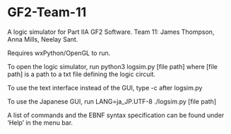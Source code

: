 # GF2-Team-11
A logic simulator for Part IIA GF2 Software.  Team 11: James Thompson, Anna Mills, Neelay Sant.

Requires wxPython/OpenGL to run.

To open the logic simulator, run python3 logsim.py [file path] where [file path] is a path to a txt file defining the logic circuit.

To use the text interface instead of the GUI, type -c after logsim.py

To use the Japanese GUI, run LANG=ja_JP.UTF-8 ./logsim.py [file path]

A list of commands and the EBNF syntax specification can be found under ‘Help’ in the menu bar.
